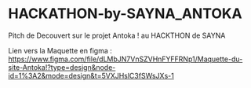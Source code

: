 # HACKATHON-by-SAYNA_ANTOKA

Pitch de Decouvert sur le projet Antoka ! au HACKTHON  de SAYNA 

Lien vers la Maquette en figma : https://www.figma.com/file/dLMbJN7VnSZVHnFYFFRNp1/Maquette-du-site-Antoka!?type=design&node-id=1%3A2&mode=design&t=5VXJHslC3fSWsJXs-1
